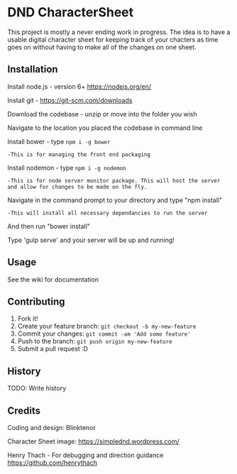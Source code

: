 
# DND CharacterSheet
This project is mostly a never ending work in progress. The idea is to have a usable digital character sheet for keeping track of your chacters as time goes on without having to make all of the changes on one sheet.

## Installation

Install node.js - version 6+ https://nodejs.org/en/

Install git - https://git-scm.com/downloads

Download the codebase - unzip or move into the folder you wish

Navigate to the location you placed the codebase in command line

Install bower - type `npm i -g bower`

    -This is for managing the front end packaging

Install nodemon - type `npm i -g nodemon`

    -This is for node server monitor package. This will host the server and allow for changes to be made on the fly.

Navigate in the command prompt to your directory and type "npm install"

    -This will install all necessary dependancies to run the server

And then run "bower install"

Type 'gulp serve' and your server will be up and running!

## Usage
See the wiki for documentation

## Contributing
1. Fork it!
2. Create your feature branch: `git checkout -b my-new-feature`
3. Commit your changes: `git commit -am 'Add some feature'`
4. Push to the branch: `git push origin my-new-feature`
5. Submit a pull request :D

## History
TODO: Write history

## Credits
Coding and design: Blinktenor

Character Sheet image: https://simplednd.wordpress.com/

Henry Thach - For debugging and direction guidance
https://github.com/henrythach
